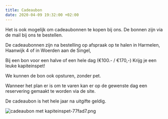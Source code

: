 ```yaml
---
title: Cadeaubon
date: 2020-04-09 19:32:00 +02:00
---
```


Het is ook mogelijk om cadeaubonnen te kopen bij ons. De bonnen zijn via de mail bij ons te bestellen. 

De cadeaubonnen zijn na bestelling op afspraak op te halen in Harmelen, Haanwijk 4  of in Woerden aan de Singel, 

Bij een bon voor een halve of een hele dag (€100.- / €170,-) Krijg je een leuke kapiteinspet!

We kunnen de bon ook opsturen, zonder pet.

Wanneer het plan er is om te varen kan er op de gewenste dag een reservering gemaakt te worden via de site.

De cadeaubon is het hele jaar na uitgifte geldig.


![cadeaubon met kapiteinspet-77fad7.png](/uploads/cadeaubon%20met%20kapiteinspet-77fad7.png)